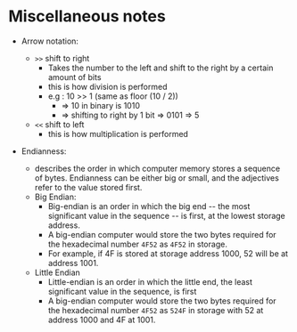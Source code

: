 # Miscellaneous notes

- Arrow notation:

  - `>>` shift to right
    - Takes the number to the left and shift to the right by a certain amount of bits
    - this is how division is performed
    - e.g : 10 >> 1 (same as floor (10 / 2))
      - => 10 in binary is 1010
      - => shifting to right by 1 bit => 0101 => 5
  - `<<` shift to left
    - this is how multiplication is performed

- Endianness:
  - describes the order in which computer memory stores a sequence of bytes. Endianness can be either big or small, and the adjectives refer to the value stored first.
  - Big Endian:
    - Big-endian is an order in which the big end -- the most significant value in the sequence -- is first, at the lowest storage address.
    - A big-endian computer would store the two bytes required for the hexadecimal number `4F52` as `4F52` in storage.
    - For example, if 4F is stored at storage address 1000, 52 will be at address 1001.
  - Little Endian
    - Little-endian is an order in which the little end, the least significant value in the sequence, is first
    - A big-endian computer would store the two bytes required for the hexadecimal number `4F52` as `524F` in storage with 52 at address 1000 and 4F at 1001.
